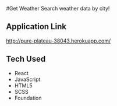 #Get Weather
Search weather data by city!

## Application Link
http://pure-plateau-38043.herokuapp.com/


## Tech Used
- React
- JavaScript
- HTML5
- SCSS
- Foundation
